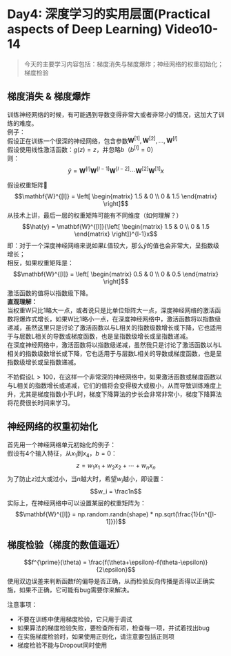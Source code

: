 # Day4: 深度学习的实用层面(Practical aspects of Deep Learning) Video10-14
> 今天的主要学习内容包括：梯度消失与梯度爆炸；神经网络的权重初始化；梯度检验

## 梯度消失 & 梯度爆炸
训练神经网络的时候，有可能遇到导数变得非常大或者非常小的情况，这加大了训练的难度。  
例子：  
假设正在训练一个很深的神经网络，包含参数$\mathbf{W}^{[1]}, \mathbf{W}^{[2]}, ...,\mathbf{W}^{[l]}$  
假设使用线性激活函数：$g(z) = z$，并忽略$b$（$b^{[l]}=0$）  
则：  
$$\hat{y} = \mathbf{W}^{[l]}\mathbf{W}^{[l-1]}\mathbf{W}^{[l-2]}\cdots\mathbf{W}^{[2]}\mathbf{W}^{[1]}x$$

假设权重矩阵
$$\mathbf{W}^{[l]} = \left[
    \begin{matrix}
      1.5 & 0 \\  
      0 & 1.5
    \end{matrix}
  \right]$$
从技术上讲，最后一层的权重矩阵可能有不同维度（如何理解？）  
$$\hat{y} = \mathbf{W}^{[l]}{\left[
    \begin{matrix}
      1.5 & 0 \\  
      0 & 1.5
    \end{matrix}
  \right]}^{l-1}x$$
即：对于一个深度神经网络来说如果$L$值较大，那么$\hat{y}$的值也会非常大，呈指数级增长；  
相反，如果权重矩阵是：  
$$\mathbf{W}^{[l]} = \left[
    \begin{matrix}
      0.5 & 0 \\  
      0 & 0.5
    \end{matrix}
  \right]$$
激活函数的值将以指数级下降。  
**直观理解：**  
当权重W​只比1略大一点，或者说只是比单位矩阵大一点，深度神经网络的激活函数将爆炸式增长，如果W​比1略小一点，在深度神经网络中，激活函数将以指数级递减，虽然这里只是讨论了激活函数以与L相关的指数级数增长或下降，它也适用于与层数L相关的导数或梯度函数，也是呈指数级增长或呈指数递减。  
在深度神经网络中，激活函数将以指数级递减，虽然我只是讨论了激活函数以与L相关的指数级数增长或下降，它也适用于与层数L相关的导数或梯度函数，也是呈指数级增长或呈指数递减。

不妨假设$L > 100$，在这样一个非常深的神经网络中，如果激活函数或梯度函数以与L相关的指数增长或递减，它们的值将会变得极大或极小，从而导致训练难度上升，尤其是梯度指数小于L时，梯度下降算法的步长会非常非常小，梯度下降算法将花费很长时间来学习。

## 神经网络的权重初始化
首先用一个神经网络单元初始化的例子：  
假设有4个输入特征，从$x_1$到$x_4$，$b=0$：  
$$z = w_1x_1 + w_2x_2 + \cdots + w_nx_n$$
为了防止$z$过大或过小，当$n$越大时，希望$w_i$越小，即设置：
$$w_i = \frac1n$$
实际上，在神经网络中可以设置某层的权重矩阵为：  
$$\mathbf{W}^{[l]} = np.random.randn(shape) * np.sqrt(\frac{1}{n^{[l-1]}})$$

## 梯度检验（梯度的数值逼近）
$$f^{\prime}(\theta) = \frac{f(\theta+\epsilon)-f(\theta-\epsilon)}{2\epsilon}$$
使用双边误差来判断函数f的偏导是否正确，从而检验反向传播是否得以正确实施，如果不正确，它可能有bug需要你来解决。    

注意事项：  
- 不要在训练中使用梯度检验，它只用于调试
- 如果算法的梯度检验失败，要检查所有项，检查每一项，并试着找出bug
- 在实施梯度检验时，如果使用正则化，请注意要包括正则项
- 梯度检验不能与Dropout同时使用